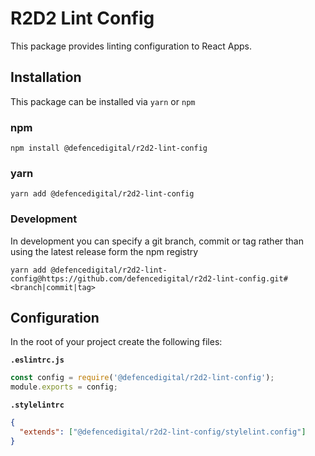 # R2D2 Lint Config

This package provides linting configuration to React Apps.

## Installation

This package can be installed via `yarn` or `npm`

### npm

```shell
npm install @defencedigital/r2d2-lint-config
```

### yarn

```shell
yarn add @defencedigital/r2d2-lint-config
```

### Development

In development you can specify a git branch, commit or tag rather than using the latest release form the npm registry

```shell
yarn add @defencedigital/r2d2-lint-config@https://github.com/defencedigital/r2d2-lint-config.git#<branch|commit|tag>
```

## Configuration

In the root of your project create the following files:

**`.eslintrc.js`**

```js
const config = require('@defencedigital/r2d2-lint-config');
module.exports = config;
```

**`.stylelintrc`**

```json
{
  "extends": ["@defencedigital/r2d2-lint-config/stylelint.config"]
}
```
